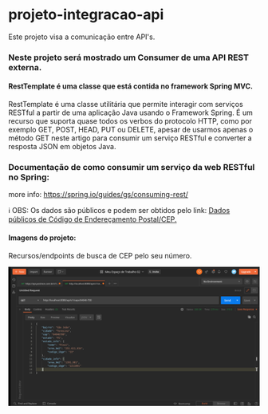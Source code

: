 # projeto-integracao-api
Este projeto visa a comunicação entre API's.  

### Neste projeto será mostrado um Consumer de uma API REST externa.

#### RestTemplate é uma classe que está contida no framework Spring MVC.
RestTemplate é uma classe utilitária que permite interagir com serviços RESTful a partir de uma aplicação Java usando o Framework Spring. 
É um recurso que suporta quase todos os verbos do protocolo HTTP, como por exemplo GET, POST, HEAD, PUT ou DELETE, apesar de usarmos apenas o método GET neste artigo para consumir um serviço RESTful e converter a resposta JSON em objetos Java.

### Documentação de como consumir um serviço da web RESTful no Spring:

more info: https://spring.io/guides/gs/consuming-rest/


:information_source: OBS: Os dados são públicos e podem ser obtidos pelo link: <a href="https://api.postmon.com.br/v1/cep/64046-700">Dados públicos de Código de Endereçamento Postal/CEP.</a>


#### Imagens do projeto:

 Recursos/endpoints de busca de CEP pelo seu número.

![alt text](https://github.com/EmanuelGabriel/dsdelivery-assets/blob/main/Captura%20de%20tela%20de%202021-02-24%2015-26-43.png)
